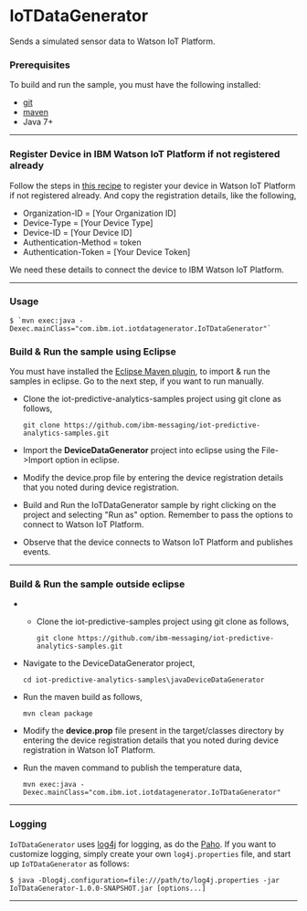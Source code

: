 # IoTDataGenerator

Sends a simulated sensor data to Watson IoT Platform.



### Prerequisites
To build and run the sample, you must have the following installed:

* [git](https://git-scm.com/)
* [maven](https://maven.apache.org/download.cgi)
* Java 7+

----

### Register Device in IBM Watson IoT Platform if not registered already

Follow the steps in [this recipe](https://developer.ibm.com/recipes/tutorials/how-to-register-devices-in-ibm-iot-foundation/) to register your device in Watson IoT Platform if not registered already. And copy the registration details, like the following,

* Organization-ID = [Your Organization ID]
* Device-Type = [Your Device Type]
* Device-ID = [Your Device ID]
* Authentication-Method = token
* Authentication-Token = [Your Device Token]

We need these details to connect the device to IBM Watson IoT Platform.

----

### Usage

    $ `mvn exec:java -Dexec.mainClass="com.ibm.iot.iotdatagenerator.IoTDataGenerator"`

### Build & Run the sample using Eclipse

You must have installed the [Eclipse Maven plugin](http://www.eclipse.org/m2e/), to import & run the samples in eclipse. Go to the next step, if you want to run manually.

* Clone the iot-predictive-analytics-samples project using git clone as follows,

    `git clone https://github.com/ibm-messaging/iot-predictive-analytics-samples.git`
    
* Import the **DeviceDataGenerator** project into eclipse using the File->Import option in eclipse.
 
* Modify the device.prop file by entering the device registration details that you noted during device registration.

* Build and Run the IoTDataGenerator sample by right clicking on the project and selecting "Run as" option. Remember to pass the options to connect to Watson IoT Platform.

* Observe that the device connects to Watson IoT Platform and publishes events.

----

### Build & Run the sample outside eclipse

* * Clone the iot-predictive-samples project using git clone as follows,

    `git clone https://github.com/ibm-messaging/iot-predictive-analytics-samples.git`
    
* Navigate to the DeviceDataGenerator project, 

    `cd iot-predictive-analytics-samples\javaDeviceDataGenerator`
    
* Run the maven build as follows,

    `mvn clean package`

* Modify the **device.prop** file present in the target/classes directory by entering the device registration details that you noted during device registration in Watson IoT Platform.

* Run the maven command to publish the temperature data,

    `mvn exec:java -Dexec.mainClass="com.ibm.iot.iotdatagenerator.IoTDataGenerator"`

----

### Logging
`IoTDataGenerator` uses [log4j](http://logging.apache.org/log4j/2.x/) for logging, as do the [Paho](http://www.eclipse.org/paho/). If you want to customize logging, simply create your own `log4j.properties` file, and start up `IoTDataGenerator` as follows:

    $ java -Dlog4j.configuration=file:///path/to/log4j.properties -jar IoTDataGenerator-1.0.0-SNAPSHOT.jar [options...]

----

